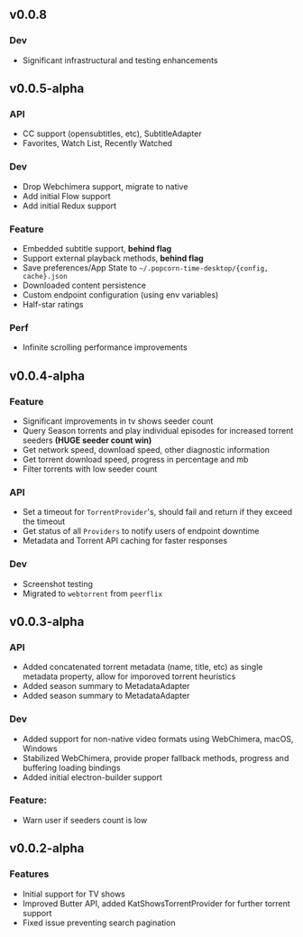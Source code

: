 ## v0.0.8

### Dev

- Significant infrastructural and testing enhancements

## v0.0.5-alpha

### API

- CC support (opensubtitles, etc), SubtitleAdapter
- Favorites, Watch List, Recently Watched

### Dev

- Drop Webchimera support, migrate to native
- Add initial Flow support
- Add initial Redux support

### Feature

- Embedded subtitle support, **behind flag**
- Support external playback methods, **behind flag**
- Save preferences/App State to `~/.popcorn-time-desktop/{config, cache}.json`
- Downloaded content persistence
- Custom endpoint configuration (using env variables)
- Half-star ratings

### Perf

- Infinite scrolling performance improvements

## v0.0.4-alpha

### Feature

- Significant improvements in tv shows seeder count
- Query Season torrents and play individual episodes for increased torrent seeders **(HUGE seeder count win)**
- Get network speed, download speed, other diagnostic information
- Get torrent download speed, progress in percentage and mb
- Filter torrents with low seeder count

### API

- Set a timeout for `TorrentProvider`'s, should fail and return if they exceed the timeout
- Get status of all `Providers` to notify users of endpoint downtime
- Metadata and Torrent API caching for faster responses

### Dev

- Screenshot testing
- Migrated to `webtorrent` from `peerflix`

## v0.0.3-alpha

### API

- Added concatenated torrent metadata (name, title, etc) as single metadata property, allow for imporoved torrent heuristics
- Added season summary to MetadataAdapter
- Added season summary to MetadataAdapter

### Dev

- Added support for non-native video formats using WebChimera, macOS, Windows
- Stabilized WebChimera, provide proper fallback methods, progress and buffering loading bindings
- Added initial electron-builder support

### Feature:

- Warn user if seeders count is low

## v0.0.2-alpha

### Features

- Initial support for TV shows
- Improved Butter API, added KatShowsTorrentProvider for further torrent support
- Fixed issue preventing search pagination

